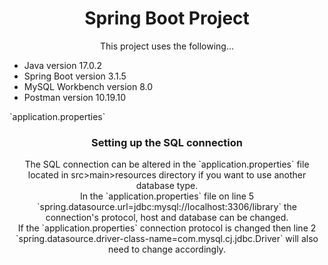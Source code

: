<h1 align="center">Spring Boot Project</h1>

<p align="center">
  This project uses the following...<br>
 
  <ul>
    <li>Java version 17.0.2</li>
    <li>Spring Boot version 3.1.5</li>
    <li>MySQL Workbench version 8.0</li>
    <li>Postman version 10.19.10</li>
  </ul>
</p>
`application.properties`

<h3 align="center">Setting up the SQL connection</h3>
<p align="center">
The SQL connection can be altered in the `application.properties` file located in src>main>resources directory if you want to use another database type.<br>
In the `application.properties` file on line 5 `spring.datasource.url=jdbc:mysql://localhost:3306/library` the connection's protocol, host and database can be changed.<br>
If the `application.properties` connection protocol is changed then line 2 `spring.datasource.driver-class-name=com.mysql.cj.jdbc.Driver` will also need to change accordingly.<br>
</p>

